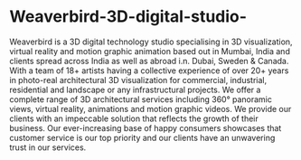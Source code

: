 # Weaverbird-3D-digital-studio-
Weaverbird is a 3D digital technology studio specialising in 3D visualization, virtual reality and motion graphic animation based out in Mumbai, India and clients spread across India as well as abroad i.n.  Dubai, Sweden &amp; Canada. With a team of 18+ artists having a collective experience of over 20+ years in photo-real architectural 3D visualization for commercial, industrial, residential and landscape or any infrastructural projects.  We offer a complete range of 3D architectural services including 360° panoramic views, virtual reality, animations and motion graphic videos.  We provide our clients with an impeccable solution that reflects the growth of their business.  Our ever-increasing base of happy consumers showcases that customer service is our top priority and our clients have an unwavering trust in our services.
